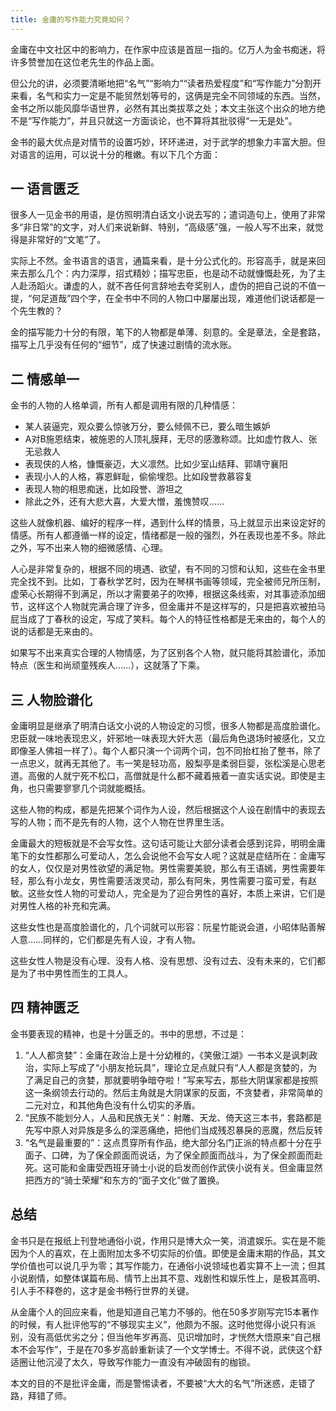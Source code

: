 ```yaml
---
title: 金庸的写作能力究竟如何？
---
```


金庸在中文社区中的影响力，在作家中应该是首屈一指的。亿万人为金书痴迷，将许多赞誉加在这位老先生的作品上面。

但公允的讲，必须要清晰地把“名气”“影响力”“读者热爱程度”和“写作能力”分割开来看，名气和实力一定是不能贸然划等号的，这俩是完全不同领域的东西。当然，金书之所以能风靡华语世界，必然有其出类拔萃之处；本文主张这个出众的地方绝不是“写作能力”，并且只就这一方面谈论，也不算将其批驳得“一无是处”。

金书的最大优点是对情节的设置巧妙，环环递进，对于武学的想象力丰富大胆。但对语言的运用，可以说十分的稚嫩。有以下几个方面：

## 一 语言匮乏

很多人一见金书的用语，是仿照明清白话文小说去写的；遣词造句上，使用了非常多“非日常”的文字，对人们来说新鲜、特别，“高级感”强，一般人写不出来，就觉得是非常好的“文笔”了。

实际上不然。金书语言的语言，通篇来看，是十分公式化的。形容高手，就是来回来去那么几个：内力深厚，招式精妙；描写忠臣，也是动不动就慷慨赴死，为了主人赴汤蹈火。谦虚的人，就不吝任何言辞地去夸奖别人，虚伪的把自己说的不值一提，“何足道哉”四个字，在全书中不同的人物口中屡屡出现，难道他们说话都是一个先生教的？

金的描写能力十分的有限，笔下的人物都是单薄、刻意的。全是章法，全是套路，描写上几乎没有任何的“细节”，成了快速过剧情的流水账。

## 二 情感单一

金书的人物的人格单调，所有人都是调用有限的几种情感：
  - 某人装逼完，观众要么惊骇万分，要么倾佩不已，要么暗生嫉妒
  - A对B施恩结束，被施恩的人顶礼膜拜，无尽的感激称颂。比如虚竹救人、张无忌救人
  - 表现侠的人格，慷慨豪迈，大义凛然。比如少室山结拜、郭靖守襄阳
  - 表现小人的人格，寡恩鲜耻，偷偷埋怨。比如段誉救慕容复
  - 表现人物的相思痴迷，比如段誉、游坦之
  - 除此之外，还有大悲大喜，大爱大憎，羞愧赞叹……

这些人就像机器、编好的程序一样，遇到什么样的情景，马上就显示出来设定好的情感。所有人都遵循一样的设定，情绪都是一般的强烈，外在表现也差不多。除此之外，写不出来人物的细微感情、心理。

人心是非常复杂的，根据不同的境遇、欲望，有不同的习惯和认知，这些在金书里完全找不到。比如，丁春秋学艺时，因为在琴棋书画等领域，完全被师兄所压制，虚荣心长期得不到满足，所以才需要弟子的吹捧，根据这条线索，对其事迹添加细节，这样这个人物就完满合理了许多，但金庸并不是这样写的，只是把喜欢被拍马屁当成了丁春秋的设定，写成了笑料。每个人的特征性格都是无来由的，每个人的说的话都是无来由的。

如果写不出来真实合理的人物情感，为了区别各个人物，就只能将其脸谱化，添加特点（医生和尚顽童残疾人……），这就落了下乘。

## 三 人物脸谱化

金庸明显是继承了明清白话文小说的人物设定的习惯，很多人物都是高度脸谱化。忠臣就一味地表现忠义，奸邪地一味表现大奸大恶（最后角色退场时被感化，又立即像圣人佛祖一样了）。每个人都只演一个词两个词，包不同抬杠抬了整书，除了一点忠义，就再无其他了。韦一笑是轻功高，殷梨亭是柔弱巨婴，张松溪是心思老道。高傲的人就宁死不松口，高僧就是什么都不藏着掖着一直实话实说。即使是主角，也只需要寥寥几个词就能概括。

这些人物的构成，都是先把某个词作为人设，然后根据这个人设在剧情中的表现去写的人物；而不是先有的人物，这个人物在世界里生活。

金庸最大的短板就是不会写女性。这句话可能让大部分读者会感到诧异，明明金庸笔下的女性都那么可爱动人，怎么会说他不会写女人呢？这就是症结所在：金庸写的女人，仅仅是对男性欲望的满足物。男性需要美貌，那么有王语嫣，男性需要年轻，那么有小龙女，男性需要活泼灵动，那么有阿朱，男性需要刁蛮可爱，有赵敏。这些女性人物的可爱动人，完全是为了迎合男性的喜好，本质上来讲，它们是对男性人格的补充和完满。

这些女性也是高度脸谱化的，几个词就可以形容：阮星竹能说会道，小昭体贴善解人意……同样的，它们都是先有人设，才有人物。

这些女性人物是没有心理、没有人格、没有思想、没有过去、没有未来的，它们都是为了书中男性而生的工具人。

## 四 精神匮乏

金书要表现的精神，也是十分匮乏的。书中的思想，不过是：

1. “人人都贪婪”：金庸在政治上是十分幼稚的，《笑傲江湖》一书本义是讽刺政治，实际上写成了“小朋友抢玩具”，理论立足点就只有“人人都是贪婪的，为了满足自己的贪婪，那就要明争暗夺啦！”写来写去，那些大阴谋家都是按照这一条纲领去行动的。然后主角就是大阴谋家的反面，不贪婪者，非常简单的二元对立，和其他角色没有什么切实的矛盾。
2. “民族不能划分人，人品和民族无关”：射雕、天龙、倚天这三本书，套路都是先写中原人对异族是多么的深恶痛绝，把他们当成残忍暴戾的恶魔，然后反转
3. “名气是最重要的”：这点贯穿所有作品，绝大部分名门正派的特点都十分在乎面子、口碑，为了保全颜面而说话，为了保全颜面而战斗，为了保全颜面而赴死。这可能和金庸受西班牙骑士小说的启发而创作武侠小说有关。但金庸显然把西方的“骑士荣耀”和东方的“面子文化”做了置换。

## 总结

金书只是在报纸上刊登地通俗小说，作用只是博大众一笑，消遣娱乐。实在是不能因为个人的喜欢，在上面附加太多不切实际的价值。即使是金庸末期的作品，其文学价值也可以说几乎为零；其写作能力，在通俗小说领域也着实算不上一流；但其小说剧情，如整体谋篇布局、情节上出其不意、戏剧性和娱乐性上，是极其高明、引人手不释卷的，这才是金书畅行世界的关键。

从金庸个人的回应来看，他是知道自己笔力不够的。他在50多岁刚写完15本著作的时候，有人批评他写的“不够现实主义”，他颇为不服。这时他觉得小说只有派别，没有高低优劣之分；但当他年岁再高、见识增加时，才恍然大悟原来“自己根本不会写作”，于是在70多岁高龄重新读了一个文学博士。不得不说，武侠这个舒适圈让他沉浸了太久，导致写作能力一直没有冲破固有的枷锁。

本文的目的不是批评金庸，而是警惕读者，不要被“大大的名气”所迷惑，走错了路，拜错了师。